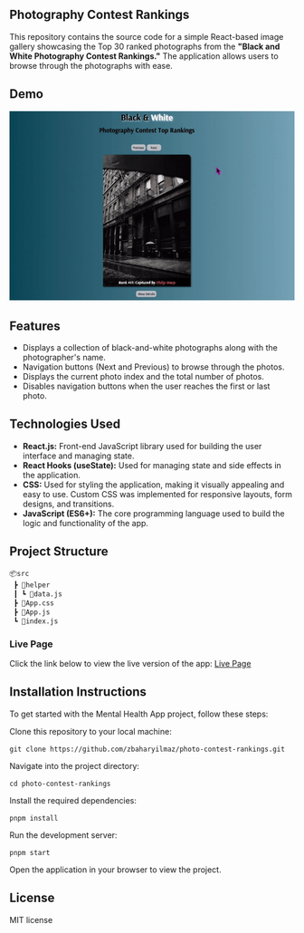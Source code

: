 ## Photography Contest Rankings

This repository contains the source code for a simple React-based image gallery showcasing the Top 30 ranked photographs from the **"Black and White Photography Contest Rankings."** The application allows users to browse through the photographs with ease.

## Demo

![Project Demo](./public/photo-contest-rankings.gif)

## Features

- Displays a collection of black-and-white photographs along with the photographer's name.
- Navigation buttons (Next and Previous) to browse through the photos.
- Displays the current photo index and the total number of photos.
- Disables navigation buttons when the user reaches the first or last photo.

## Technologies Used

- **React.js:** Front-end JavaScript library used for building the user interface and managing state.
- **React Hooks (useState):** Used for managing state and side effects in the application.
- **CSS:** Used for styling the application, making it visually appealing and easy to use. Custom CSS was implemented for responsive layouts, form designs, and transitions.
- **JavaScript (ES6+):** The core programming language used to build the logic and functionality of the app.

## Project Structure

```plaintext
📦src
 ┣ 📂helper
 ┃ ┗ 📜data.js
 ┣ 📜App.css
 ┣ 📜App.js
 ┗ 📜index.js
```
### Live Page

Click the link below to view the live version of the app:
[Live Page](https://zbaharyilmaz.github.io/photo-contest-rankings/)  

## Installation Instructions

To get started with the Mental Health App project, follow these steps:

Clone this repository to your local machine:
```
git clone https://github.com/zbaharyilmaz/photo-contest-rankings.git
```
Navigate into the project directory: 

```
cd photo-contest-rankings
```
Install the required dependencies:
```
pnpm install
```
Run the development server:
```
pnpm start
```
Open the application in your browser to view the project.

## License

MIT license